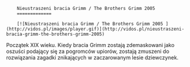 
        Nieustraszeni bracia Grimm / The Brothers Grimm 2005 
        =============
        
        [![Nieustraszeni bracia Grimm / The Brothers Grimm 2005 ](http://vidos.pl/images/player.gif)](http://vidos.pl/nieustraszeni-bracia-grimm-the-brothers-grimm-2005)
        
        
 Początek XIX wieku. Kiedy bracia Grimm zostają zdemaskowani jako oszuści podający się za pogromców upiorów, zostają zmuszeni do rozwiązania zagadki znikających w zaczarowanym lesie dziewczynek.
    